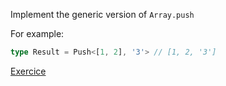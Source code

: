 Implement the generic version of ```Array.push```

For example:

```ts
type Result = Push<[1, 2], '3'> // [1, 2, '3']
```

[Exercice](https://github.com/type-challenges/type-challenges/blob/main/questions/03057-easy-push/README.md)